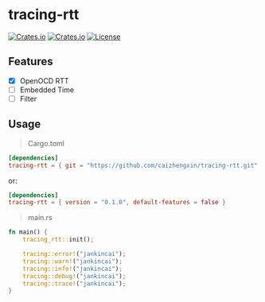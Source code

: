 # tracing-rtt

[![Crates.io](https://img.shields.io/crates/v/tracing-rtt)](https://crates.io/crates/tracing-rtt)
[![Crates.io](https://img.shields.io/crates/d/tracing-rtt)](https://crates.io/crates/tracing-rtt)
[![License](https://img.shields.io/crates/l/tracing-rtt)](LICENSE-MIT)

## Features

- [x] OpenOCD RTT
- [ ] Embedded Time
- [ ] Filter

## Usage

> Cargo.toml

```toml
[dependencies]
tracing-rtt = { git = "https://github.com/caizhengxin/tracing-rtt.git" }
```

or:

```toml
[dependencies]
tracing-rtt = { version = "0.1.0", default-features = false }
```

> main.rs

```rust
fn main() {
    tracing_rtt::init();

    tracing::error!("jankincai");
    tracing::warn!("jankincai");
    tracing::info!("jankincai");
    tracing::debug!("jankincai");
    tracing::trace!("jankincai");
}
```
